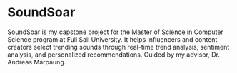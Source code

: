 # SoundSoar
SoundSoar is my capstone project for the Master of Science in Computer Science program at Full Sail University. It helps influencers and content creators select trending sounds through real-time trend analysis, sentiment analysis, and personalized recommendations. Guided by my advisor, Dr. Andreas Marpaung.
